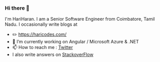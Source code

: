 ### Hi there 👋

<!--
**gethari/gethari** is a ✨ _special_ ✨ repository because its `README.md` (this file) appears on your GitHub profile.

Here are some ideas to get you started:

- 🔭 I’m currently working on ...
- 🌱 I’m currently learning ...
- 👯 I’m looking to collaborate on ...
- 🤔 I’m looking for help with ...
- 💬 Ask me about ...
- 📫 How to reach me: ...
- 😄 Pronouns: ...
- ⚡ Fun fact: ...
-->

I'm HariHaran. I am a Senior Software Engineer from Coimbatore, Tamil Nadu. I occasionally write blogs at

- :pencil2: https://haricodes.com/
- 🔭 I’m currently working on Angular / Microsoft Azure & .NET
- 📫 How to reach me : [Twitter](https://twitter.com/get_hariharan)
- I also write answers on [StackoverFlow](https://stackoverflow.com/users/8368871/hariharan)

